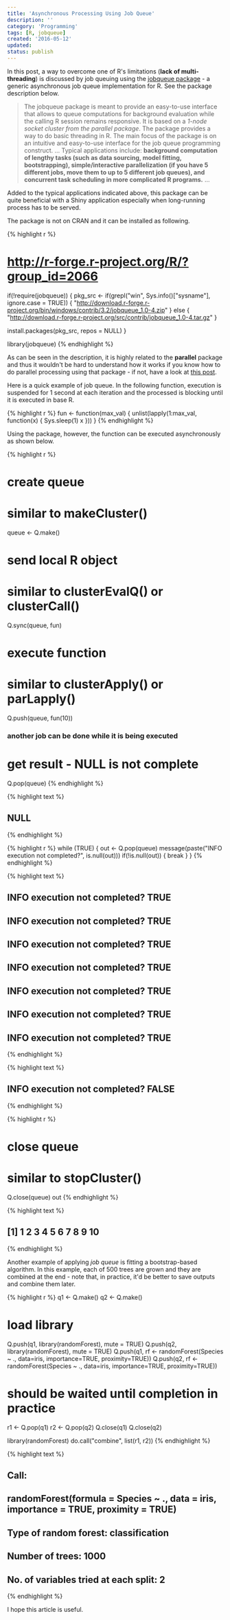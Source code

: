 ```yaml
---
title: 'Asynchronous Processing Using Job Queue'
description: ''
category: 'Programming'
tags: [R, jobqueue]
created: '2016-05-12'
updated:
status: publish
---
```


In this post, a way to overcome one of R's limitations (**lack of multi-threading**) is discussed by job queuing using the [jobqueue package](http://jobqueue.r-forge.r-project.org/) - a generic asynchronous job queue implementation for R. See the package description below.

> The jobqueue package is meant to provide an easy-to-use interface that allows to queue computations for background evaluation while the calling R session remains responsive. It is based on a *1-node socket cluster from the parallel package*. The package provides a way to do basic threading in R. The main focus of the package is on an intuitive and easy-to-use interface for the job queue programming construct. ... Typical applications include: **background computation of lengthy tasks (such as data sourcing, model fitting, bootstrapping), simple/interactive parallelization (if you have 5 different jobs, move them to up to 5 different job queues), and concurrent task scheduling in more complicated R programs.** ...

Added to the typical applications indicated above, this package can be quite beneficial with a Shiny application especially when long-running process has to be served.

The package is not on CRAN and it can be installed as following.


{% highlight r %}
# http://r-forge.r-project.org/R/?group_id=2066
if(!require(jobqueue)) {
  pkg_src <- if(grepl("win", Sys.info()["sysname"], ignore.case = TRUE)) {
    "http://download.r-forge.r-project.org/bin/windows/contrib/3.2/jobqueue_1.0-4.zip"
  } else {
    "http://download.r-forge.r-project.org/src/contrib/jobqueue_1.0-4.tar.gz"
  }
  
  install.packages(pkg_src, repos = NULL)
}

library(jobqueue)
{% endhighlight %}

As can be seen in the description, it is highly related to the **parallel** package and thus it wouldn't be hard to understand how it works if you know how to do parallel processing using that package - if not, have a look at [this post](http://jaehyeon-kim.github.io/2015/03/Parallel-Processing-on-Single-Machine-Part-I.html). 

Here is a quick example of job queue. In the following function, execution is suspended for 1 second at each iteration and the processed is blocking until it is executed in base R.


{% highlight r %}
fun <- function(max_val) {
  unlist(lapply(1:max_val, function(x) {
    Sys.sleep(1)
    x
  }))
}
{% endhighlight %}

Using the package, however, the function can be executed asynchronously as shown below.


{% highlight r %}
# create queue
# similar to makeCluster()
queue <- Q.make()
# send local R object
# similar to clusterEvalQ() or clusterCall()
Q.sync(queue, fun)
# execute function
# similar to clusterApply() or parLapply()
Q.push(queue, fun(10))
### another job can be done while it is being executed
# get result - NULL is not complete
Q.pop(queue)
{% endhighlight %}



{% highlight text %}
## NULL
{% endhighlight %}



{% highlight r %}
while (TRUE) {
  out <- Q.pop(queue)
  message(paste("INFO execution not completed?", is.null(out)))
  if(!is.null(out)) {
    break
  }
}
{% endhighlight %}



{% highlight text %}
## INFO execution not completed? TRUE
## INFO execution not completed? TRUE
## INFO execution not completed? TRUE
## INFO execution not completed? TRUE
## INFO execution not completed? TRUE
## INFO execution not completed? TRUE
## INFO execution not completed? TRUE
{% endhighlight %}



{% highlight text %}
## INFO execution not completed? FALSE
{% endhighlight %}



{% highlight r %}
# close queue
# similar to stopCluster()
Q.close(queue)
out
{% endhighlight %}



{% highlight text %}
##  [1]  1  2  3  4  5  6  7  8  9 10
{% endhighlight %}

Another example of applying *job queue* is fitting a bootstrap-based algorithm. In this example, each of 500 trees are grown and they are combined at the end - note that, in practice, it'd be better to save outputs and combine them later.


{% highlight r %}
q1 <- Q.make()
q2 <- Q.make()
# load library
Q.push(q1, library(randomForest), mute = TRUE)
Q.push(q2, library(randomForest), mute = TRUE)
Q.push(q1, rf <- randomForest(Species ~ ., data=iris, importance=TRUE, proximity=TRUE))
Q.push(q2, rf <- randomForest(Species ~ ., data=iris, importance=TRUE, proximity=TRUE))
# should be waited until completion in practice
r1 <- Q.pop(q1)
r2 <- Q.pop(q2)
Q.close(q1)
Q.close(q2)

library(randomForest)
do.call("combine", list(r1, r2))
{% endhighlight %}



{% highlight text %}
## 
## Call:
##  randomForest(formula = Species ~ ., data = iris, importance = TRUE,      proximity = TRUE) 
##                Type of random forest: classification
##                      Number of trees: 1000
## No. of variables tried at each split: 2
{% endhighlight %}

I hope this article is useful.
